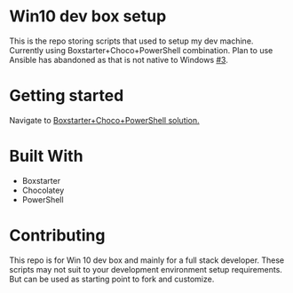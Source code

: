 # Win10 dev box setup

This is the repo storing scripts that used to setup my dev machine. Currently using Boxstarter+Choco+PowerShell combination. 
Plan to use Ansible has abandoned as that is not native to Windows [#3](/../../issues/3).

# Getting started
Navigate to [Boxstarter+Choco+PowerShell solution.](/choco-powershell)

# Built With

- Boxstarter
- Chocolatey
- PowerShell

# Contributing

This repo is for Win 10 dev box and mainly for a full stack developer. These scripts may not suit to your development environment setup requirements. But can be used as starting point to fork and customize.
